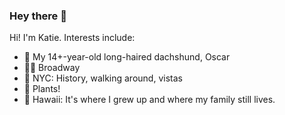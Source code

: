 ### Hey there 👋

Hi! I'm Katie. Interests include:

- 🐶 My 14+-year-old long-haired dachshund, Oscar
- 💃🏽 Broadway
- 🗽 NYC: History, walking around, vistas
- 🌱 Plants!
- 🌺 Hawaii: It's where I grew up and where my family still lives.

<!--
**kzhbaker/kzhbaker** is a ✨ _special_ ✨ repository because its `README.md` (this file) appears on your GitHub profile.

Here are some ideas to get you started:

- 🔭 I’m currently working on ...
- 🌱 I’m currently learning ...
- 👯 I’m looking to collaborate on ...
- 🤔 I’m looking for help with ...
- 💬 Ask me about ...
- 📫 How to reach me: ...
- 😄 Pronouns: ...
- ⚡ Fun fact: ...
-->
